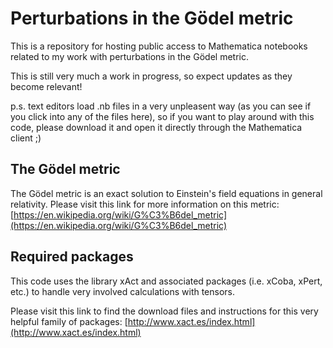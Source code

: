 # Perturbations in the Gödel metric
This is a repository for hosting public access to Mathematica notebooks related to my work with perturbations in the Gödel metric.

This is still very much a work in progress, so expect updates as they become relevant!

p.s. text editors load .nb files in a very unpleasent way (as you can see if you click into any of the files here), so if you want to play around with this code, please download it and open it directly through the Mathematica client ;)

## The Gödel metric
The Gödel metric is an exact solution to Einstein's field equations in general relativity. Please visit this link for more information on this metric: [https://en.wikipedia.org/wiki/G%C3%B6del_metric](https://en.wikipedia.org/wiki/G%C3%B6del_metric)

## Required packages
This code uses the library xAct and associated packages (i.e. xCoba, xPert, etc.) to handle very involved calculations with tensors.

Please visit this link to find the download files and instructions for this very helpful family of packages: [http://www.xact.es/index.html](http://www.xact.es/index.html)
